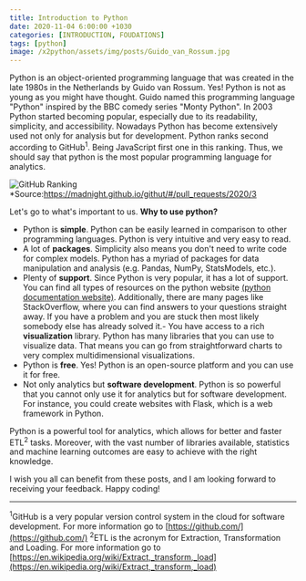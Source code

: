 ```yaml
---
title: Introduction to Python
date: 2020-11-04 6:00:00 +1030
categories: [INTRODUCTION, FOUDATIONS]
tags: [python]
image: /x2python/assets/img/posts/Guido_van_Rossum.jpg
---
```


Python is an object-oriented programming language that was created in the late 1980s in the Netherlands by Guido van Rossum. Yes! Python is not as young as you might have thought. Guido named this programming language "Python" inspired by the BBC comedy series "Monty Python". In 2003 Python started becoming popular, especially due to its readability, simplicity, and accessibility. Nowadays Python has become extensively used not only for analysis but for development. Python ranks second according to GitHub<sup>1</sup>. Being JavaScript first one in this ranking. Thus, we should say that python is the most popular programming language for analytics.

![GitHub Ranking](/x2python/assets/img/posts/programming_languages_ranking_github.jpg)
*Source:https://madnight.github.io/githut/#/pull_requests/2020/3

Let's go to what's important to us. **Why to use python?**

- Python is **simple**. Python can be easily learned in comparison to other programming languages. Python is very intuitive and very easy to read.
- A lot of **packages**. Simplicity also means you don't need to write code for complex models. Python has a myriad of packages for data manipulation and analysis (e.g. Pandas, NumPy, StatsModels, etc.).
- Plenty of **support**. Since Python is very popular, it has a lot of support. You can find all types of resources on the python website [(python documentation website)](https://docs.python.org/3/). Additionally, there are many pages like StackOverflow, where you can find answers to your questions straight away. If you have a problem and you are stuck then most likely somebody else has already solved it.- You have access to a rich **visualization** library. Python has many libraries that you can use to visualize data. That means you can go from straightforward charts to very complex multidimensional visualizations.
- Python is **free**. Yes! Python is an open-source platform and you can use it for free.
- Not only analytics but **software development**. Python is so powerful that you cannot only use it for analytics but for software development. For instance, you could create websites with Flask, which is a web framework in Python. 

Python is a powerful tool for analytics, which allows for better and faster ETL<sup>2</sup> tasks. Moreover, with the vast number of libraries available, statistics and machine learning outcomes are easy to achieve with the right knowledge.

I wish you all can benefit from these posts, and I am looking forward to receiving your feedback. Happy coding!

---

<sup>1</sup>GitHub is a very popular version control system in the cloud for software development. For more information go to [https://github.com/](https://github.com/)
<sup>2</sup>ETL is the acronym for Extraction, Transformation and Loading. For more information go to [https://en.wikipedia.org/wiki/Extract,_transform,_load](https://en.wikipedia.org/wiki/Extract,_transform,_load)